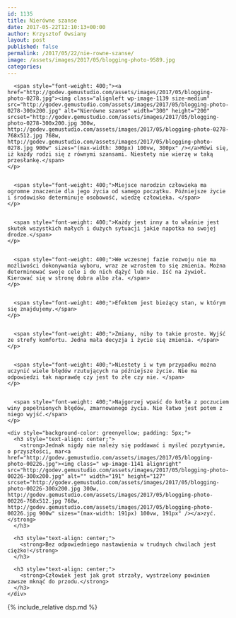 ```yaml
---
id: 1135
title: Nierówne szanse
date: 2017-05-22T12:10:13+00:00
author: Krzysztof Owsiany
layout: post
published: false
permalink: /2017/05/22/nie-rowne-szanse/
image: /assets/images/2017/05/blogging-photo-9589.jpg
categories:
---
```

<div id="dslc-theme-content">
  <div id="dslc-theme-content-inner">

      <span style="font-weight: 400;"><a href="http://godev.gemustudio.com/assets/images/2017/05/blogging-photo-0278.jpg"><img class="alignleft wp-image-1139 size-medium" src="http://godev.gemustudio.com/assets/images/2017/05/blogging-photo-0278-300x200.jpg" alt="Nierówne szanse" width="300" height="200" srcset="http://godev.gemustudio.com/assets/images/2017/05/blogging-photo-0278-300x200.jpg 300w, http://godev.gemustudio.com/assets/images/2017/05/blogging-photo-0278-768x512.jpg 768w, http://godev.gemustudio.com/assets/images/2017/05/blogging-photo-0278.jpg 900w" sizes="(max-width: 300px) 100vw, 300px" /></a>Mówi się, iż każdy rodzi się z równymi szansami. Niestety nie wierzę w taką przesłankę.</span>
    </p>
    

      <span style="font-weight: 400;">Miejsce narodzin człowieka ma ogromne znaczenie dla jego życia od samego początku. Późniejsze życie i środowisko determinuje osobowość, wiedzę człowieka. </span>
    </p>
    

      <span style="font-weight: 400;">Każdy jest inny a to właśnie jest skutek wszystkich małych i dużych sytuacji jakie napotka na swojej drodze.</span>
    </p>
    

      <span style="font-weight: 400;">We wczesnej fazie rozwoju nie ma możliwości dokonywania wyboru, wraz ze wzrostem to się zmienia. Można determinować swoje cele i do nich dążyć lub nie. Iść na żywioł. Kierować się w stronę dobra albo zła. </span>
    </p>
    

      <span style="font-weight: 400;">Efektem jest bieżący stan, w którym się znajdujemy.</span>
    </p>
    

      <span style="font-weight: 400;">Zmiany, niby to takie proste. Wyjść ze strefy komfortu. Jedna mała decyzja i życie się zmienia. </span>
    </p>
    

      <span style="font-weight: 400;">Niestety i w tym przypadku można uczynić wiele błędów rzutujących na późniejsze życie. Nie ma odpowiedzi tak naprawdę czy jest to złe czy nie. </span>
    </p>
    

      <span style="font-weight: 400;">Najgorzej wpaść do kotła z poczuciem winy popełnionych błędów, zmarnowanego życia. Nie łatwo jest potem z niego wyjść.</span>
    </p>
    
    <div style="background-color: greenyellow; padding: 5px;">
      <h3 style="text-align: center;">
        <strong>Jednak nigdy nie należy się poddawać i myśleć pozytywnie, o przyszłości, mar<a href="http://godev.gemustudio.com/assets/images/2017/05/blogging-photo-00226.jpg"><img class=" wp-image-1141 alignright" src="http://godev.gemustudio.com/assets/images/2017/05/blogging-photo-00226-300x200.jpg" alt="" width="191" height="127" srcset="http://godev.gemustudio.com/assets/images/2017/05/blogging-photo-00226-300x200.jpg 300w, http://godev.gemustudio.com/assets/images/2017/05/blogging-photo-00226-768x512.jpg 768w, http://godev.gemustudio.com/assets/images/2017/05/blogging-photo-00226.jpg 900w" sizes="(max-width: 191px) 100vw, 191px" /></a>zyć. </strong>
      </h3>
      
      <h3 style="text-align: center;">
        <strong>Bez odpowiedniego nastawienia w trudnych chwilach jest ciężko!</strong>
      </h3>
      
      <h3 style="text-align: center;">
        <strong>Człowiek jest jak grot strzały, wystrzelony powinien zawsze mknąć do przodu.</strong>
      </h3>
    </div>
    
{% include_relative dsp.md %}